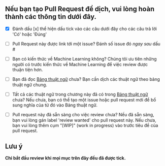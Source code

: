 ## Nếu bạn tạo Pull Request để dịch, vui lòng hoàn thành các thông tin dưới đây.

* [x] Đánh dấu [x] thể hiện dấu tick vào các câu dưới đây cho các câu trả lời 'Có' hoặc 'Đúng'

* [ ] Pull Request này được link tới một issue? Đánh số issue đó *ngay sau* dấu #

* [ ] Bạn có kiến thức về Machine Learning không? Chúng tôi ưu tiên những người có trước kiến thức về Machine Learning để việc review được thuận tiện hơn.

* [ ] Bạn đã đọc [Bảng thuật ngữ](https://github.com/aivivn/Machine-Learning-Yearning-Vietnamese-Translation/blob/master/glossary.md) chưa? Bạn cần dịch các thuật ngữ theo bảng thuật ngữ chung.

* [ ] Tất cả các thuật ngữ trong chương này đã có trong [Bảng thuật ngữ](https://github.com/aivivn/Machine-Learning-Yearning-Vietnamese-Translation/blob/master/glossary.md) chưa? Nếu chưa, bạn có thể tạo một
issue hoặc pull request mới để bổ sung nghĩa của từ đó vào Bảng thuật ngữ.

* [ ] Pull request này đã sẵn sàng cho việc review chưa? Nếu đã sẵn sàng, bạn vui lòng gán label 'review wanted' cho pull request này. Nếu chưa, bạn vui lòng thêm cụm "[WIP]" (work in progress) vào trước tiêu đề của pull request.

## Lưu ý 
**Chỉ bắt đầu review khi mọi mục trên đây đều đã được tick.**
